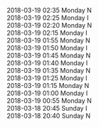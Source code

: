 2018-03-19 02:35 Monday  N  
2018-03-19 02:25 Monday  I  
2018-03-19 02:20 Monday  N  
2018-03-19 02:15 Monday  I  
2018-03-19 01:55 Monday  N  
2018-03-19 01:50 Monday  I  
2018-03-19 01:45 Monday  N  
2018-03-19 01:40 Monday  I  
2018-03-19 01:35 Monday  N  
2018-03-19 01:25 Monday  I  
2018-03-19 01:15 Monday  N  
2018-03-19 01:00 Monday  I  
2018-03-19 00:55 Monday  N  
2018-03-18 20:45 Sunday  I  
2018-03-18 20:40 Sunday  N  
